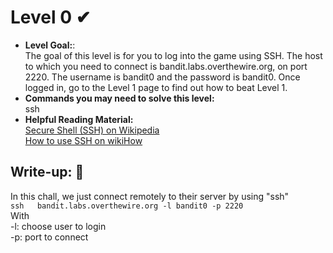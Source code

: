 # Level 0 ✔
- **Level Goal:**:<br>
The goal of this level is for you to log into the game using SSH. The host to which you need to connect is bandit.labs.overthewire.org, on port 2220. The username is bandit0 and the password is bandit0. Once logged in, go to the Level 1 page to find out how to beat Level 1.<br>
- **Commands you may need to solve this level:**<br>
ssh<br>
- **Helpful Reading Material:**<br>
[Secure Shell (SSH) on Wikipedia](https://en.wikipedia.org/wiki/Secure_Shell)<br>
[How to use SSH on wikiHow](https://www.wikihow.com/Use-SSH)<br>
## Write-up: 📝<br>
In this chall, we just connect remotely to their server by using "ssh" <br>
`ssh   bandit.labs.overthewire.org -l bandit0 -p 2220`<br>
With<br>
-l: choose user to login<br>
-p: port to connect<br>
